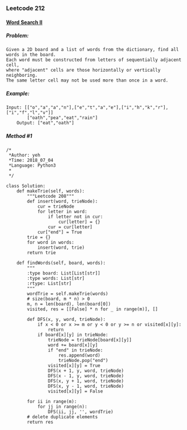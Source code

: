 


### Leetcode 212
#### [Word Search II](https://leetcode.com/problems/word-search-ii)

  

##### ***Problem:***
    Given a 2D board and a list of words from the dictionary, find all words in the board.
    Each word must be constructed from letters of sequentially adjacent cell,
    where "adjacent" cells are those horizontally or vertically neighboring.
    The same letter cell may not be used more than once in a word.

##### ***Example:***

    Input: [["o","a","a","n"],["e","t","a","e"],["i","h","k","r"],["i","f","l","v"]]
            ["oath","pea","eat","rain"]
        Output: ["eat","oath"]


##### *Method #1*
``` python3
/*
 *Author: yeh
 *Time: 2018_07_04
 *Language: Python3
 *
 */

class Solution:
    def makeTrie(self, words):
        """Leetcode 208"""
        def insert(word, trieNode):
            cur = trieNode
            for letter in word:
                if letter not in cur:
                    cur[letter] = {}
                cur = cur[letter]
            cur["end"] = True
        trie = {}
        for word in words:
            insert(word, trie)
        return trie
            
    def findWords(self, board, words):
        """
        :type board: List[List[str]]
        :type words: List[str]
        :rtype: List[str]
        """
        wordTrie = self.makeTrie(words)
        # size(board, m * n) > 0
        m, n = len(board), len(board[0])
        visited, res = [[False] * n for _ in range(m)], []
        
        def DFS(x, y, word, trieNode):
            if x < 0 or x >= m or y < 0 or y >= n or visited[x][y]:
                return
            if board[x][y] in trieNode:
                trieNode = trieNode[board[x][y]]
                word += board[x][y]
                if "end" in trieNode:
                    res.append(word)
                    trieNode.pop("end")
                visited[x][y] = True
                DFS(x + 1, y, word, trieNode)
                DFS(x - 1, y, word, trieNode)
                DFS(x, y + 1, word, trieNode)
                DFS(x, y - 1, word, trieNode)
                visited[x][y] = False
        
        for ii in range(m):
            for jj in range(n):
                DFS(ii, jj, '', wordTrie)
        # delete duplicate elements
        return res

```





